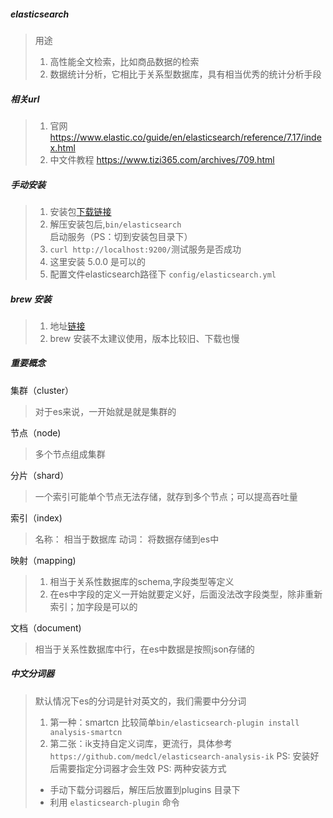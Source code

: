 ##### elasticsearch
> 用途
> 1. 高性能全文检索，比如商品数据的检索
> 2. 数据统计分析，它相比于关系型数据库，具有相当优秀的统计分析手段

##### 相关url
> 1. 官网 https://www.elastic.co/guide/en/elasticsearch/reference/7.17/index.html
> 2. 中文件教程 https://www.tizi365.com/archives/709.html

##### 手动安装
>1. 安装包[下载链接](https://www.elastic.co/downloads/elasticsearch)
>2. 解压安装包后,`bin/elasticsearch` 启动服务（PS：切到安装包目录下）
>3. `curl http://localhost:9200/`测试服务是否成功
>4. 这里安装 5.0.0 是可以的
>5. 配置文件elasticsearch路径下 `config/elasticsearch.yml`

##### brew 安装
> 1. 地址[链接](https://gist.github.com/evgeniy-trebin/02fafdf03c18df4e03a4eaee1b939f11)
> 2. brew 安装不太建议使用，版本比较旧、下载也慢

##### 重要概念
集群（cluster）
> 对于es来说，一开始就是就是集群的

节点（node)
> 多个节点组成集群

分片（shard）
> 一个索引可能单个节点无法存储，就存到多个节点；可以提高吞吐量

索引（index)
> 名称： 相当于数据库
> 动词： 将数据存储到es中

映射（mapping)
> 1. 相当于关系性数据库的schema,字段类型等定义
> 2. 在es中字段的定义一开始就要定义好，后面没法改字段类型，除非重新索引；加字段是可以的

文档（document)
> 相当于关系性数据库中行，在es中数据是按照json存储的

##### 中文分词器
> 默认情况下es的分词是针对英文的，我们需要中分分词
> 1. 第一种：smartcn 比较简单`bin/elasticsearch-plugin install analysis-smartcn`
> 2. 第二张：ik支持自定义词库，更流行，具体参考 `https://github.com/medcl/elasticsearch-analysis-ik`
> PS: 安装好后需要指定分词器才会生效
> PS: 两种安装方式
> - 手动下载分词器后，解压后放置到plugins 目录下
> - 利用 `elasticsearch-plugin` 命令





